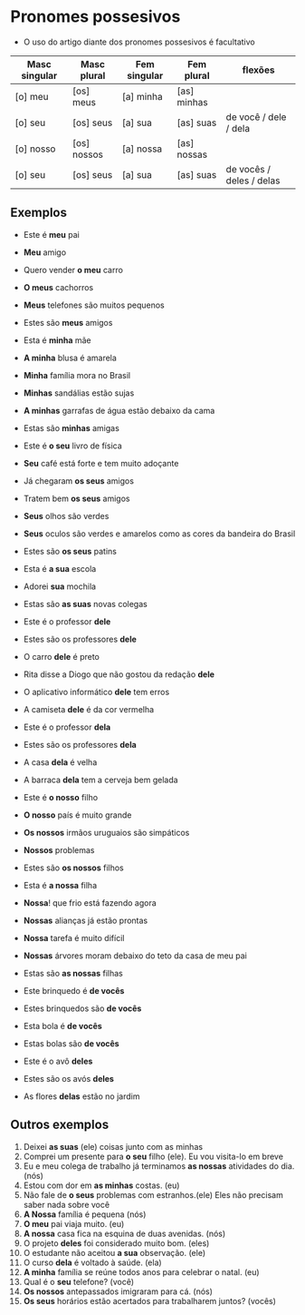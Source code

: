 # Pronomes possesivos

* O uso do artigo diante dos pronomes possesivos é facultativo

| Masc singular | Masc plural | Fem singular | Fem plural | flexões |
| -- | -- | -- | -- | -- |
| [o] meu   | [os] meus   | [a] minha | [as] minhas | |
| [o] seu   | [os] seus   | [a] sua   | [as] suas | de você / dele / dela |
| [o] nosso | [os] nossos | [a] nossa | [as] nossas | |
| [o] seu   | [os] seus   | [a] sua   | [as] suas | de vocês / deles / delas |

## Exemplos

* Este é **meu** pai
* **Meu** amigo
* Quero vender **o meu** carro
* **O meus** cachorros
* **Meus** telefones são muitos pequenos
* Estes são **meus** amigos

* Esta é **minha** mãe
* **A minha** blusa é amarela
* **Minha** família mora no Brasil
* **Minhas** sandálias estão sujas
* **A minhas** garrafas de água estão debaixo da cama
* Estas são **minhas** amigas

* Este é **o seu** livro de física
* **Seu** café está forte e tem muito adoçante
* Já chegaram **os seus** amigos
* Tratem bem **os seus** amigos
* **Seus** olhos são verdes
* **Seus** oculos são verdes e amarelos como as cores da bandeira do Brasil
* Estes são **os seus** patins

* Esta é **a sua** escola
* Adorei **sua** mochila
* Estas são **as suas** novas colegas

* Este é o professor **dele**
* Estes são os professores **dele**
* O carro **dele** é preto
* Rita disse a Diogo que não gostou da redação **dele**
* O aplicativo informático **dele** tem erros
* A camiseta **dele** é da cor vermelha

* Este é o professor **dela**
* Estes são os professores **dela**
* A casa **dela** é velha
* A barraca **dela** tem a cerveja bem gelada

* Este é **o nosso** filho
* **O nosso** país é muito grande
* **Os nossos** irmãos uruguaios são simpáticos
* **Nossos** problemas
* Estes são **os nossos** filhos

* Esta é **a nossa** filha
* **Nossa**! que frio está fazendo agora
* **Nossas** alianças já estão prontas
* **Nossa** tarefa é muito difícil
* **Nossas** árvores moram debaixo do teto da casa de meu pai
* Estas são **as nossas** filhas

* Este brinquedo é **de vocês**
* Estes brinquedos são **de vocês**
* Esta bola é **de vocês**
* Estas bolas são **de vocês**

* Este é o avô **deles**
* Estes são os avós **deles**
* As flores **delas** estão no jardim

## Outros exemplos

1. Deixei **as suas** (ele) coisas junto com as minhas
1. Comprei um presente para **o seu** filho (ele). Eu vou visita-lo em breve
1. Eu e meu colega de trabalho já terminamos **as nossas** atividades do dia. (nós)
1. Estou com dor em **as minhas** costas. (eu)
1. Não fale de **o seus** problemas com estranhos.(ele) Eles não precisam saber nada sobre você
1. **A Nossa** família é pequena (nós)
1. **O meu** pai viaja muito. (eu)
1. **A nossa** casa fica na esquina de duas avenidas. (nós)
1. O projeto **deles** foi considerado muito bom. (eles)
1. O estudante não aceitou **a sua** observação. (ele)
1. O curso **dela** é voltado à saúde. (ela)
1. **A minha** família se reúne todos anos para celebrar o natal. (eu)
1. Qual é o **seu** telefone? (você)
1. **Os nossos** antepassados imigraram para cá. (nós)
1. **Os seus** horários estão acertados para trabalharem juntos? (vocês)

